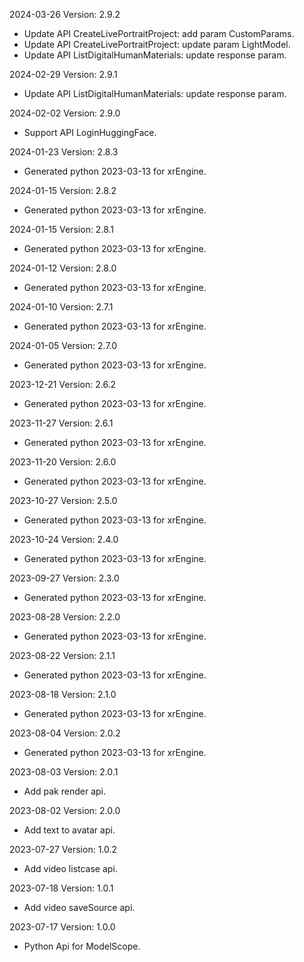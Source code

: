 2024-03-26 Version: 2.9.2
- Update API CreateLivePortraitProject: add param CustomParams.
- Update API CreateLivePortraitProject: update param LightModel.
- Update API ListDigitalHumanMaterials: update response param.


2024-02-29 Version: 2.9.1
- Update API ListDigitalHumanMaterials: update response param.


2024-02-02 Version: 2.9.0
- Support API LoginHuggingFace.


2024-01-23 Version: 2.8.3
- Generated python 2023-03-13 for xrEngine.

2024-01-15 Version: 2.8.2
- Generated python 2023-03-13 for xrEngine.

2024-01-15 Version: 2.8.1
- Generated python 2023-03-13 for xrEngine.

2024-01-12 Version: 2.8.0
- Generated python 2023-03-13 for xrEngine.

2024-01-10 Version: 2.7.1
- Generated python 2023-03-13 for xrEngine.

2024-01-05 Version: 2.7.0
- Generated python 2023-03-13 for xrEngine.

2023-12-21 Version: 2.6.2
- Generated python 2023-03-13 for xrEngine.

2023-11-27 Version: 2.6.1
- Generated python 2023-03-13 for xrEngine.

2023-11-20 Version: 2.6.0
- Generated python 2023-03-13 for xrEngine.

2023-10-27 Version: 2.5.0
- Generated python 2023-03-13 for xrEngine.

2023-10-24 Version: 2.4.0
- Generated python 2023-03-13 for xrEngine.

2023-09-27 Version: 2.3.0
- Generated python 2023-03-13 for xrEngine.

2023-08-28 Version: 2.2.0
- Generated python 2023-03-13 for xrEngine.

2023-08-22 Version: 2.1.1
- Generated python 2023-03-13 for xrEngine.

2023-08-18 Version: 2.1.0
- Generated python 2023-03-13 for xrEngine.

2023-08-04 Version: 2.0.2
- Generated python 2023-03-13 for xrEngine.

2023-08-03 Version: 2.0.1
- Add pak render api.

2023-08-02 Version: 2.0.0
- Add text to avatar api.

2023-07-27 Version: 1.0.2
- Add video listcase api.

2023-07-18 Version: 1.0.1
- Add video saveSource api.

2023-07-17 Version: 1.0.0
- Python Api for ModelScope.

